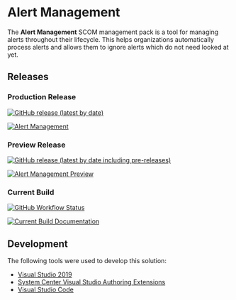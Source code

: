 # Alert Management

The **Alert Management** SCOM management pack is a tool for managing alerts throughout their lifecycle. This helps organizations automatically process alerts and allows them to ignore alerts which do not need looked at yet.

## Releases

### Production Release

[![GitHub release (latest by date)](https://img.shields.io/github/v/release/randomnote1/ScomManagementPackTemplate?label=Alert%20Management)](../../../AlertManagement/releases/latest)

[![Alert Management](https://img.shields.io/badge/Alert%20Management-Documentation-blue)](../../../AlertManagement/wiki)

### Preview Release

[![GitHub release (latest by date including pre-releases)](https://img.shields.io/github/v/release/hmscott4/AlertManagement?include_prereleases&label=Alert%20Management%20Preview)](../../../AlertManagement/releases)

[![Alert Management Preview](https://img.shields.io/badge/Alert%20Management%20Preview-Documentation-blue)](../../../AlertManagement/blob/dev/WikiSource/Home.md)

### Current Build

[![GitHub Workflow Status](https://img.shields.io/github/workflow/status/hmscott4/AlertManagement/Build%20Management%20Pack?label=Current%20Build)](../../../AlertManagement/actions/workflows/build.yml)

[![Current Build Documentation](https://img.shields.io/badge/Current%20Build-Documentation-blue)](WikiSource/Home.md)

## Development

The following tools were used to develop this solution:

- [Visual Studio 2019](https://docs.microsoft.com/visualstudio/ide/?view=vs-2019)
- [System Center Visual Studio Authoring Extensions](https://www.microsoft.com/download/details.aspx?id=30169)
- [Visual Studio Code](https://code.visualstudio.com/)
